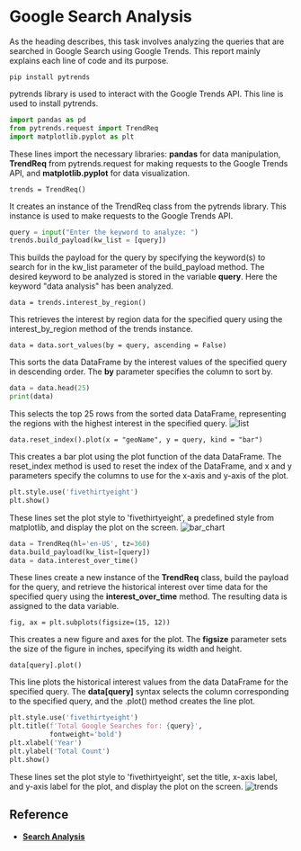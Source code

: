 # Google Search Analysis

As the heading describes, this task involves analyzing the queries that are searched in Google Search using Google Trends. This report mainly explains each line of code and its purpose.

`pip install pytrends`

pytrends library is used to interact with the Google Trends API. This line is used to install pytrends.

```python
import pandas as pd
from pytrends.request import TrendReq
import matplotlib.pyplot as plt
```
These lines import the necessary libraries: **pandas** for data manipulation, **TrendReq** from pytrends.request for making requests to the Google Trends API, and **matplotlib.pyplot** for data visualization.

`trends = TrendReq()`

It creates an instance of the TrendReq class from the pytrends library. This instance is used to make requests to the Google Trends API.

```python
query = input("Enter the keyword to analyze: ")
trends.build_payload(kw_list = [query])
```
This builds the payload for the query by specifying the keyword(s) to search for in the kw_list parameter of the build_payload method. The desired keyword to be analyzed is stored in the variable **query**. Here the keyword "data analysis" has been analyzed.

`data = trends.interest_by_region()`

This retrieves the interest by region data for the specified query using the interest_by_region method of the trends instance. 

`data = data.sort_values(by = query, ascending = False)`

This sorts the data DataFrame by the interest values of the specified query in descending order. The **by** parameter specifies the column to sort by.

```python
data = data.head(25)
print(data)
```
This selects the top 25 rows from the sorted data DataFrame, representing the regions with the highest interest in the specified query.
![list](/screenshots/list.png)

`data.reset_index().plot(x = "geoName", y = query, kind = "bar")`

This creates a bar plot using the plot function of the data DataFrame. The reset_index method is used to reset the index of the DataFrame, and x and y parameters specify the columns to use for the x-axis and y-axis of the plot.

```python
plt.style.use('fivethirtyeight')
plt.show()
```
These lines set the plot style to 'fivethirtyeight', a predefined style from matplotlib, and display the plot on the screen.
![bar_chart](/screenshots/bar_chart.png)

```python
data = TrendReq(hl='en-US', tz=360)
data.build_payload(kw_list=[query])
data = data.interest_over_time()
```

These lines create a new instance of the **TrendReq** class, build the payload for the query, and retrieve the historical interest over time data for the specified query using the **interest_over_time** method. The resulting data is assigned to the data variable.

`fig, ax = plt.subplots(figsize=(15, 12))`

This creates a new figure and axes for the plot. The **figsize** parameter sets the size of the figure in inches, specifying its width and height.

`data[query].plot()`

This line plots the historical interest values from the data DataFrame for the specified query. The **data[query]** syntax selects the column corresponding to the specified query, and the .plot() method creates the line plot.

```python
plt.style.use('fivethirtyeight')
plt.title(f'Total Google Searches for: {query}', 
          fontweight='bold')
plt.xlabel('Year')
plt.ylabel('Total Count')
plt.show()
```
These lines set the plot style to 'fivethirtyeight', set the title, x-axis label, and y-axis label for the plot, and display the plot on the screen.
![trends](/screenshots/trends.png)

## Reference
- __[Search Analysis](https://thecleverprogrammer.com/2021/04/27/google-search-analysis-with-python/)__
